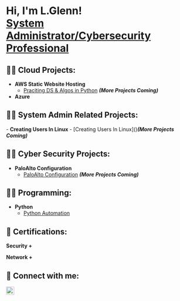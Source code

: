 <h1>Hi, I'm L.Glenn! <br/><a href="https://www.linkedin.com/in/legend-glenn-175865132/">System Administrator/Cybersecurity Professional</a></h1>

<h2>👨‍💻 Cloud Projects:</h2>

- <b>AWS Static Website Hosting</b>
  - [Praciting DS & Algos in Python](https://github.com/joshmadakor1/Algorithms-Practice) <b><i>(More Projects Coming)</b></i>
- <b>Azure</b>
  


<h2>👨‍💻 System Admin Related Projects:</h2>
- <b>Creating Users In Linux</b>
  - [Creating Users In Linux]()<b><i>(More Projects Coming)</b></i>


<h2>👨‍💻 Cyber Security Projects:</h2>

- <b>PaloAlto Configuration</b>
  - [PaloAlto Configuration]() <b><i>(More Projects Coming)</b></i>

  
<h2>👨‍💻 Programming:</h2>

- <b>Python</b>
  - [Python Automation]()

<h2> 📄 Certifications:</h2>
  <b>Security +</b>
  
  <b>Network +</b>

<h2> 🤳 Connect with me:</h2>


[<img align="left" alt="L.Glenn | LinkedIn" width="22px" src="https://cdn.jsdelivr.net/npm/simple-icons@v3/icons/linkedin.svg" />][linkedin]



[linkedin]: https://www.linkedin.com/in/legend-glenn-175865132/

<!--
**joshmadakor1/joshmadakor1** is a ✨ _special_ ✨ repository because its `README.md` (this file) appears on your GitHub profile.

Here are some ideas to get you started:

- 🔭 I’m currently working on ...
- 🌱 I’m currently learning ...
- 👯 I’m looking to collaborate on ...
- 🤔 I’m looking for help with ...
- 💬 Ask me about ...
- 📫 How to reach me: ...
- 😄 Pronouns: ...
- ⚡ Fun fact: ...
-->
